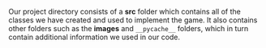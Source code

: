 Our project directory consists of a **src** folder which contains all of the classes we have created and used to implement the game. It also contains other folders such as the **images** and `__pycache__` folders, which in turn contain additional information we used in our code.  
